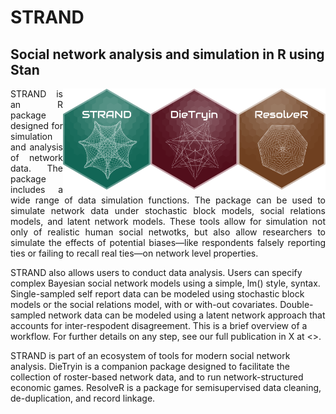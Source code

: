 STRAND
========
 Social network analysis and simulation in R using Stan 
 ------

<img align="right" src="https://github.com/ctross/STRAND/blob/main/logo3.png" alt="logo" width="140"> 
<img align="right" src="https://github.com/ctross/STRAND/blob/main/logo2.png" alt="logo" width="140">
<img align="right" src="https://github.com/ctross/STRAND/blob/main/logo.png" alt="logo" width="140">
<p align="justify">STRAND is an R package designed for simulation and analysis of network data. The package includes a wide range of data simulation functions. The package can be used to simulate network data under stochastic block models, social relations models, and latent network models. These tools allow for simulation not only of realistic human social netwotks, but also allow researchers to simulate the effects of potential biases—like respondents falsely reporting ties or failing to recall real ties—on network level properties. 

STRAND also allows users to conduct data analysis. Users can specify complex Bayesian social network models using a simple, lm() style, syntax. Single-sampled self report data can be modeled using stochastic block models or the social relations model, with or with-out covariates. Double-sampled network data can be modeled using a latent network approach that accounts for inter-respodent disagreement. This is a brief overview of a workflow. For further details on any step, see our full publication in X at <>.
  
  STRAND is part of an ecosystem of tools for modern social network analysis. DieTryin is a companion package designed to facilitate the collection of roster-based network data, and to run network-structured economic games. ResolveR is a package for semisupervised data cleaning, de-duplication, and record linkage.
</p> 


